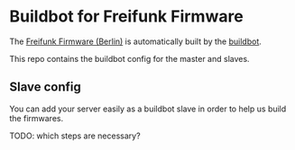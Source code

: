 # Buildbot for Freifunk Firmware

The [Freifunk Firmware (Berlin)](https://github.com/freifunk/firmware-berlin) is automatically built by the [buildbot](http://firmware.berlin.freifunk.net:8010/).

This repo contains the buildbot config for the master and slaves.

## Slave config
You can add your server easily as a buildbot slave in order to help us build the firmwares.

TODO: which steps are necessary?
